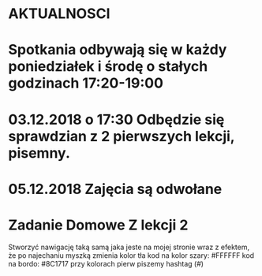 # AKTUALNOSCI

# Spotkania odbywają się w każdy poniedziałek i środę o stałych godzinach 17:20-19:00
# 03.12.2018 o 17:30 Odbędzie się sprawdzian z 2 pierwszych lekcji, pisemny. 
# 05.12.2018 Zajęcia są odwołane
# Zadanie Domowe Z lekcji 2
Stworzyć nawigację taką samą jaka jeste na mojej stronie wraz z efektem, że po najechaniu myszką zmienia kolor tła kod na kolor szary: #FFFFFF kod na bordo: #8C1717  przy kolorach pierw piszemy hashtag (#)
